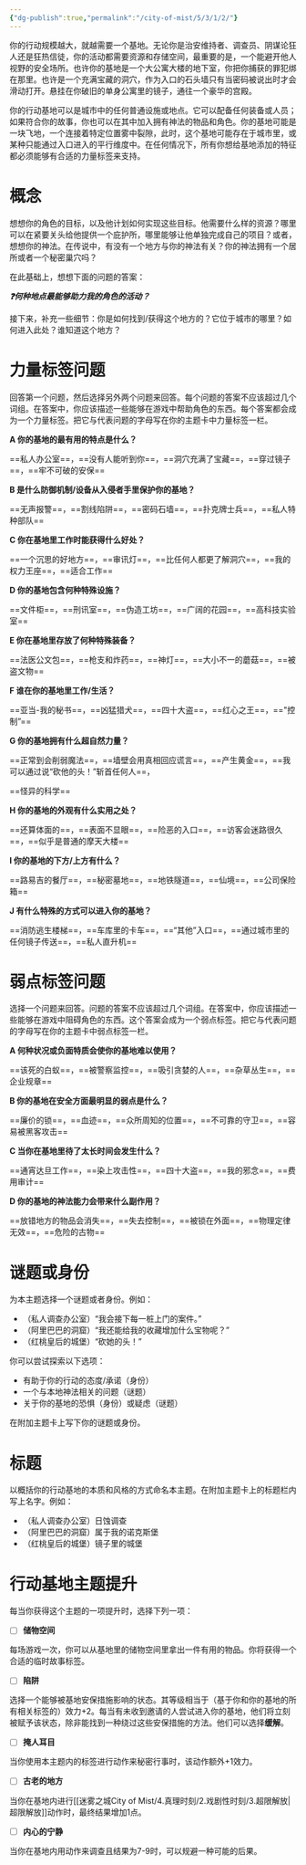 ```yaml
---
{"dg-publish":true,"permalink":"/city-of-mist/5/3/1/2/"}
---
```


你的行动规模越大，就越需要一个基地。无论你是治安维持者、调查员、阴谋论狂人还是狂热信徒，你的活动都需要资源和存储空间，最重要的是，一个能避开他人视野的安全场所。也许你的基地是一个大公寓大楼的地下室，你把你捕获的罪犯绑在那里。也许是一个充满宝藏的洞穴，作为入口的石头墙只有当密码被说出时才会滑动打开。悬挂在你破旧的单身公寓里的镜子，通往一个豪华的宫殿。

你的行动基地可以是城市中的任何普通设施或地点。它可以配备任何装备或人员；如果符合你的故事，你也可以在其中加入拥有神法的物品和角色。你的基地可能是一块飞地，一个连接着特定位置雾中裂隙，此时，这个基地可能存在于城市里，或某种只能通过入口进入的平行维度中。在任何情况下，所有你想给基地添加的特征都必须能够有合适的力量标签来支持。

# 概念

想想你的角色的目标，以及他计划如何实现这些目标。他需要什么样的资源？哪里可以在紧要关头给他提供一个庇护所，哪里能够让他单独完成自己的项目？或者，想想你的神法。在传说中，有没有一个地方与你的神法有关？你的神法拥有一个居所或者一个秘密巢穴吗？

在此基础上，想想下面的问题的答案：

***❓何种地点最能够助力我的角色的活动？***

接下来，补充一些细节：你是如何找到/获得这个地方的？它位于城市的哪里？如何进入此处？谁知道这个地方？

# 力量标签问题

回答第一个问题，然后选择另外两个问题来回答。每个问题的答案不应该超过几个词组。在答案中，你应该描述一些能够在游戏中帮助角色的东西。每个答案都会成为一个力量标签。把它与代表问题的字母写在你的主题卡中力量标签一栏。

**A 你的基地的最有用的特点是什么？**

==私人办公室==，==没有人能听到你==，==洞穴充满了宝藏==，==穿过镜子==，==牢不可破的安保==

**B 是什么防御机制/设备从入侵者手里保护你的基地？**

==无声报警==，==割线陷阱==，==密码石墙==，==扑克牌士兵==，==私人特种部队==

**C 你在基地里工作时能获得什么好处？**

==一个沉思的好地方==，==审讯灯==，==比任何人都更了解洞穴==，==我的权力王座==，==适合工作==

**D 你的基地包含何种特殊设施？**

==文件柜==，==刑讯室==，==伪造工坊==，==广阔的花园==，==高科技实验室==

**E 你在基地里存放了何种特殊装备？**

==法医公文包==，==枪支和炸药==，==神灯==，==大小不一的蘑菇==，==被盗文物==

**F 谁在你的基地里工作/生活？**

==亚当-我的秘书==，==凶猛猎犬==，==四十大盗==，==红心之王==，=="控制”==

**G 你的基地拥有什么超自然力量？**

==正常到会削弱魔法==，==墙壁会用真相回应谎言==，==产生黄金==，==我可以通过说“砍他的头！”斩首任何人==，

==怪异的科学==

**H 你的基地的外观有什么实用之处？**

==还算体面的==，==表面不显眼==，==险恶的入口==，==访客会迷路很久==，==似乎是普通的摩天大楼==

**I 你的基地的下方/上方有什么？**

==路易吉的餐厅==，==秘密墓地==，==地铁隧道==，==仙境==，==公司保险箱==

**J 有什么特殊的方式可以进入你的基地？**

==消防逃生楼梯==，==车库里的卡车==，==“其他”入口==，==通过城市里的任何镜子传送==，==私人直升机==

# 弱点标签问题

选择一个问题来回答。问题的答案不应该超过几个词组。在答案中，你应该描述一些能够在游戏中阻碍角色的东西。这个答案会成为一个弱点标签。把它与代表问题的字母写在你的主题卡中弱点标签一栏。

**A 何种状况或负面特质会使你的基地难以使用？**

==该死的白蚁==，==被警察监控==，==吸引贪婪的人==，==杂草丛生==，==企业规章==

**B 你的基地在安全方面最明显的弱点是什么？**

==廉价的锁==，==血迹==，==众所周知的位置==，==不可靠的守卫==，==容易被黑客攻击==

**C 当你在基地里待了太长时间会发生什么？**

==通宵达旦工作==，==染上攻击性==，==四十大盗==，==我的邪念==，==费用审计==

**D 你的基地的神法能力会带来什么副作用？**

==放错地方的物品会消失==，==失去控制==，==被锁在外面==，==物理定律无效==，==危险的古物==

# 谜题或身份

为本主题选择一个谜题或者身份。例如：

- （私人调查办公室）“我会接下每一桩上门的案件。”
- （阿里巴巴的洞窟）“我还能给我的收藏增加什么宝物呢？”
- （红桃皇后的城堡）“砍她的头！”

你可以尝试探索以下选项：

- 有助于你的行动的态度/承诺（身份）
- 一个与本地神法相关的问题（谜题）
- 关于你的基地的恐惧（身份）或疑虑（谜题）

在附加主题卡上写下你的谜题或身份。

# 标题

以概括你的行动基地的本质和风格的方式命名本主题。在附加主题卡上的标题栏内写上名字。例如：

- （私人调查办公室）日蚀调查
- （阿里巴巴的洞窟）属于我的诺克斯堡
- （红桃皇后的城堡）镜子里的城堡

# 行动基地主题提升

每当你获得这个主题的一项提升时，选择下列一项：

- [ ] **储物空间**

每场游戏一次，你可以从基地里的储物空间里拿出一件有用的物品。你将获得一个合适的临时故事标签。

- [ ] **陷阱**

选择一个能够被基地安保措施影响的状态。其等级相当于（基于你和你的基地的所有相关标签的）效力+2。每当有未收到邀请的人尝试进入你的基地，他们将立刻被赋予该状态，除非能找到一种绕过这些安保措施的方法。他们可以选择**缓解**。

- [ ] **掩人耳目**

当你使用本主题内的标签进行动作来秘密行事时，该动作额外+1效力。

- [ ] **古老的地方**

当你在基地内进行[[迷雾之城City of Mist/4.真理时刻/2.戏剧性时刻/3.超限解放\|超限解放]]动作时，最终结果增加1点。

- [ ] **内心的宁静**

当你在基地内用动作来调查且结果为7-9时，可以规避一种可能的后果。